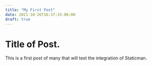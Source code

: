 ```yaml
---
title: "My First Post"
date: 2021-10-26T16:37:33-06:00
draft: true
---
```


# Title of Post.
This is a first post of many that will test the integration of Staticman.
